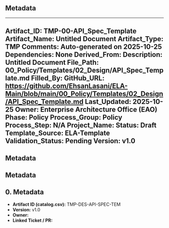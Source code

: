 ## Metadata
---
Artifact_ID: TMP-00-API_Spec_Template
Artifact_Name: Untitled Document
Artifact_Type: TMP
Comments: Auto-generated on 2025-10-25
Dependencies: None
Derived_From: 
Description: Untitled Document
File_Path: 00_Policy/Templates/02_Design/API_Spec_Template.md
Filled_By: 
GitHub_URL: https://github.com/EhsanLasani/ELA-Main/blob/main/00_Policy/Templates/02_Design/API_Spec_Template.md
Last_Updated: 2025-10-25
Owner: Enterprise Architecture Office (EAO)
Phase: Policy
Process_Group: Policy
Process_Step: N/A
Project_Name: 
Status: Draft
Template_Source: ELA-Template
Validation_Status: Pending
Version: v1.0
---
## Metadata
## Metadata
## 0. Metadata
- **Artifact ID (catalog.csv):** TMP-DES-API-SPEC-TEM
- **Version:** v1.0
- **Owner:** 
- **Linked Ticket / PR:** 

